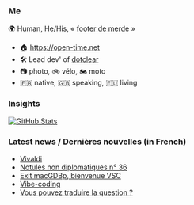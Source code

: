 ### Me

🌍 Human, He/His, « [footer de merde](https://open-time.net/post/2013/07/17/La-veritable-histoire-du-Footer-de-merde-) » 
* 🏠 https://open-time.net 
* 🛠️ Lead dev' of [dotclear](https://git.dotclear.org/dev/dotclear)
* 📷 photo, 🚲 vélo, 🏍️ moto 
* 🇫🇷 native, 🇬🇧 speaking, 🇪🇺 living

### Insights

[![GitHub Stats](https://github-readme-stats-sigma-five.vercel.app/api?username=franck-paul)](https://github.com/franck-paul)

### Latest news / Dernières nouvelles (in French)

<!-- BLOG-POST-LIST:START -->
- [Vivaldi](https://open-time.net/post/2025/09/06/Vivaldi)
- [Notules non diplomatiques n° 36](https://open-time.net/post/2025/09/05/Ici-et-la)
- [Exit macGDBp, bienvenue VSC](https://open-time.net/post/2025/09/04/Exit-macGDBp-bienvenue-VSC)
- [Vibe-coding](https://open-time.net/post/2025/09/03/Vibe-coding)
- [Vous pouvez traduire la question ?](https://open-time.net/post/2025/09/02/Vous-pouvez-traduire-la-question)
<!-- BLOG-POST-LIST:END -->
